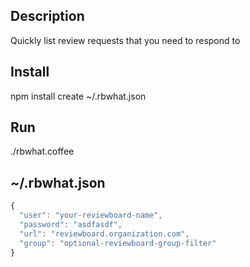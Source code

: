 Description
-----------

Quickly list review requests that you need to respond to


Install
-------

npm install
create ~/.rbwhat.json


Run
---

./rbwhat.coffee


~/.rbwhat.json
-----------

```javascript
{
  "user": "your-reviewboard-name",
  "password": "asdfasdf",
  "url": "reviewboard.organization.com",
  "group": "optional-reviewboard-group-filter"
}
```
